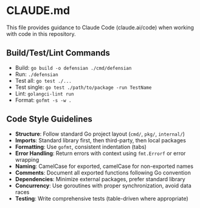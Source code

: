 # CLAUDE.md

This file provides guidance to Claude Code (claude.ai/code) when working with code in this repository.

## Build/Test/Lint Commands
- Build: `go build -o defensian ./cmd/defensian`
- Run: `./defensian`
- Test all: `go test ./...`
- Test single: `go test ./path/to/package -run TestName`
- Lint: `golangci-lint run`
- Format: `gofmt -s -w .`

## Code Style Guidelines
- **Structure**: Follow standard Go project layout (`cmd/`, `pkg/`, `internal/`)
- **Imports**: Standard library first, then third-party, then local packages
- **Formatting**: Use `gofmt`, consistent indentation (tabs)
- **Error Handling**: Return errors with context using `fmt.Errorf` or error wrapping
- **Naming**: CamelCase for exported, camelCase for non-exported names
- **Comments**: Document all exported functions following Go convention
- **Dependencies**: Minimize external packages, prefer standard library 
- **Concurrency**: Use goroutines with proper synchronization, avoid data races
- **Testing**: Write comprehensive tests (table-driven where appropriate)